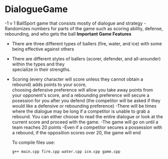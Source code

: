 # DialogueGame
-1 v 1 BallSport game that consists mostly of dialogue and strategy
-Randomizes numbers for parts of the game such as scoring ability, defense, rebounding, and who gets the ball
**Important Game Features**
- There are three different types of ballers (fire, water, and ice) with some being effective against others
- There are different styles of ballers (scorer, defender, and all-arounder) within the types and they      
  specialize in their strengths.
- Scoring (every character will score unless they cannot obtain a rebound) adds points to your score,       
  choosing defensive preference will allow you take away points from your opponent's score, and
  a rebounding preference will secure a posession for you after you defend
  (the competitor will be asked if they would like a defensive or rebounding preference)
 -There will be times where the dialogue may be long if a competitor is unable to grab a rebound. You can
  either choose to read the entire dialogue or look at the current score and proceed with the game.
 -The game will go on until a team reaches 20 points
 -Even if a competitor secures a possession with a rebound, if the opposition scores over 20, the game
  will end
  
  
  To compile files use: 
  ```
  g++ main.cpp fire.cpp water.cpp ice.cpp game.cpp
  
  ```
